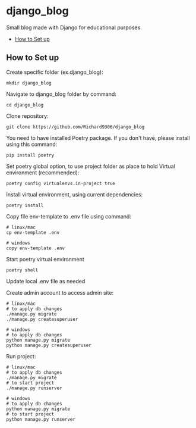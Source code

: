 # django_blog
Small blog made with Django for educational purposes.

- [How to Set up](#how-to-set-up)






## How to Set up

Create specific folder (ex.django_blog):
```
mkdir django_blog
```
Navigate to django_blog folder by command:
```
cd django_blog
```
Clone repository:
```
git clone https://github.com/Richard9306/django_blog
```
You need to have installed Poetry package. If you don't have, please install using this command:
```
pip install poetry
```
Set poetry global option, to use project folder as place to hold Virtual environment (recommended):
```
poetry config virtualenvs.in-project true
```
Install virtual environment, using current dependencies:
```
poetry install
```
Copy file env-template to .env file using command:
```
# linux/mac
cp env-template .env

# windows
copy env-template .env
```
Start poetry virtual environment
```
poetry shell
```

Update local .env file as needed

Create admin account to access admin site:

```
# linux/mac
# to apply db changes
./manage.py migrate 
./manage.py createsuperuser

# windows
# to apply db changes
python manage.py migrate
python manage.py createsuperuser
```


Run project:
```
# linux/mac
# to apply db changes
./manage.py migrate 
# to start project
./manage.py runserver

# windows
# to apply db changes
python manage.py migrate
# to start project
python manage.py runserver
```